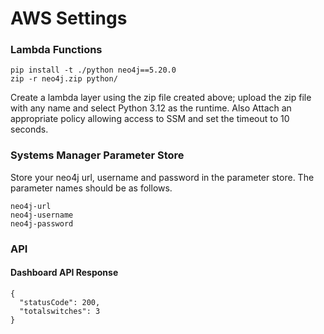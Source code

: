 # AWS Settings

### Lambda Functions

```
pip install -t ./python neo4j==5.20.0
zip -r neo4j.zip python/
```

Create a lambda layer using the zip file created above; upload the zip file with any name and select Python 3.12 as the runtime. Also Attach an appropriate policy allowing access to SSM and set the timeout to 10 seconds.

### Systems Manager Parameter Store

Store your neo4j url, username and password in the parameter store. The parameter names should be as follows.

```
neo4j-url
neo4j-username
neo4j-password
```

### API

#### Dashboard API Response

```
{
  "statusCode": 200,
  "totalswitches": 3
}
```





